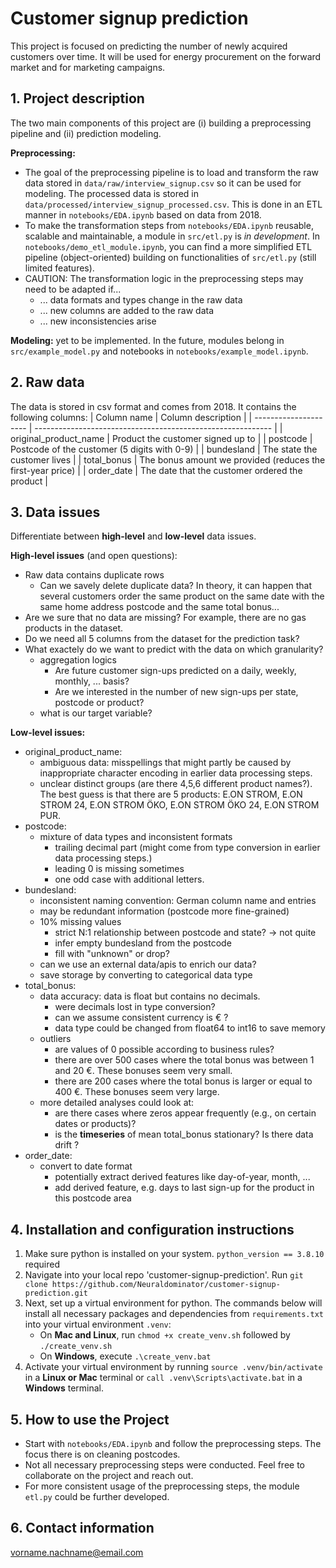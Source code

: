 # Customer signup prediction
This project is focused on predicting the number of newly acquired customers over time. It will be used for energy procurement on the forward market and for marketing campaigns. 

## 1. Project description
The two main components of this project are (i) building a preprocessing pipeline and (ii) prediction modeling. 

**Preprocessing:**
- The goal of the preprocessing pipeline is to load and transform the raw data stored in ```data/raw/interview_signup.csv``` so it can be used for modeling. The processed data is stored in ```data/processed/interview_signup_processed.csv```. This is done in an ETL manner in ```notebooks/EDA.ipynb``` based on data from 2018.
- To make the transformation steps from ```notebooks/EDA.ipynb``` reusable, scalable and maintainable, a module in ```src/etl.py``` is *in development*. In ```notebooks/demo_etl_module.ipynb```, you can find a more simplified ETL pipeline (object-oriented) building on functionalities of ```src/etl.py``` (still limited features).
- CAUTION: The transformation logic in the preprocessing steps may need to be adapted if...
    - ... data formats and types change in the raw data 
    - ... new columns are added to the raw data
    - ... new inconsistencies arise 

**Modeling:** yet to be implemented. In the future, modules belong in ```src/example_model.py``` and notebooks in ```notebooks/example_model.ipynb```.

## 2. Raw data
The data is stored in csv format and comes from 2018. It contains the following columns:
| Column name           | Column description                                          |
| --------------------- | ----------------------------------------------------------- | 
| original_product_name | Product the customer signed up to                           |
| postcode              | Postcode of the customer (5 digits with 0-9)                |
| bundesland            | The state the customer lives                                |
| total_bonus           | The bonus amount we provided (reduces the first-year price) |
| order_date            | The date that the customer ordered the product              |

## 3. Data issues
Differentiate between **high-level** and **low-level** data issues.

**High-level issues** (and open questions):
- Raw data contains duplicate rows
    - Can we savely delete duplicate data? In theory, it can happen that several customers order the same product on the same date with the same home address postcode and the same total bonus...
- Are we sure that no data are missing? For example, there are no gas products in the dataset.
- Do we need all 5 columns from the dataset for the prediction task?
- What exactely do we want to predict with the data on which granularity?
    - aggregation logics
        - Are future customer sign-ups predicted on a daily, weekly, monthly, ... basis? 
        - Are we interested in the number of new sign-ups per state, postcode or product? 
    - what is our target variable?

**Low-level issues:**
- original_product_name: 
    - ambiguous data: misspellings that might partly be caused by inappropriate character encoding in earlier data processing steps.
    - unclear distinct groups (are there 4,5,6 different product names?). The best guess is that there are 5 products: E.ON STROM, E.ON STROM 24, E.ON STROM ÖKO, E.ON STROM ÖKO 24, E.ON STROM PUR.
- postcode:
    - mixture of data types and inconsistent formats
        - trailing decimal part (might come from type conversion in earlier data processing steps.)
        - leading 0 is missing sometimes
        - one odd case with additional letters.
- bundesland: 
    - inconsistent naming convention: German column name and entries
    - may be redundant information (postcode more fine-grained)
    - 10% missing values
        - strict N:1 relationship between postcode and state? -> not quite
        - infer empty bundesland from the postcode
        - fill with "unknown" or drop?
    - can we use an external data/apis to enrich our data?
    - save storage by converting to categorical data type
- total_bonus: 
    - data accuracy: data is float but contains no decimals. 
        - were decimals lost in type conversion?
        - can we assume consistent currency is € ?
        - data type could be changed from float64 to int16 to save memory
    - outliers
        - are values of 0 possible according to business rules? 
        - there are over 500 cases where the total bonus was between 1 and 20 €. These bonuses seem very small.
        - there are 200 cases where the total bonus is larger or equal to 400 €. These bonuses seem very large.
    - more detailed analyses could look at:
        - are there cases where zeros appear frequently (e.g., on certain dates or products)?
        - is the **timeseries** of mean total_bonus stationary? Is there data drift ?
- order_date: 
    - convert to date format
        - potentially extract derived features like day-of-year, month, ...
        - add derived feature, e.g. days to last sign-up for the product in this postcode area 

## 4. Installation and configuration instructions 
1. Make sure python is installed on your system. ```python_version == 3.8.10``` required
2. Navigate into your local repo 'customer-signup-prediction'. Run ```git clone https://github.com/Neuraldominator/customer-signup-prediction.git```
3. Next, set up a virtual environment for python. The commands below will install all necessary packages and dependencies from ```requirements.txt``` into your virtual environment ```.venv```:
    - On **Mac and Linux**, run ```chmod +x create_venv.sh``` followed by ```./create_venv.sh``` 
    - On **Windows**, execute ```.\create_venv.bat```
4. Activate your virtual environment by running ```source .venv/bin/activate``` in a **Linux or Mac** terminal or ```call .venv\Scripts\activate.bat``` in a **Windows** terminal.

## 5. How to use the Project 
- Start with ```notebooks/EDA.ipynb``` and follow the preprocessing steps. The focus there is on cleaning postcodes.
- Not all necessary preprocessing steps were conducted. Feel free to collaborate on the project and reach out. 
- For more consistent usage of the preprocessing steps, the module ```etl.py``` could be further developed. 

## 6. Contact information
vorname.nachname@email.com
